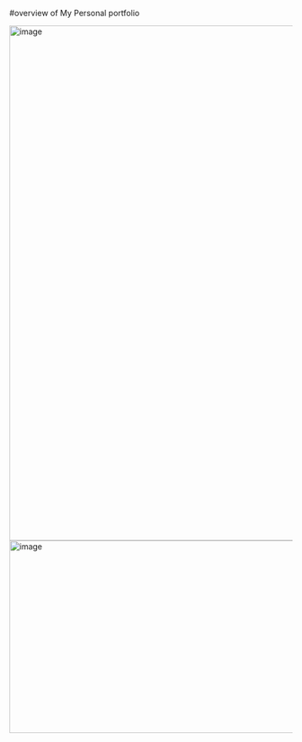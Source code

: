 #overview of My Personal portfolio

<img width="1893" height="915" alt="image" src="https://github.com/user-attachments/assets/212a9612-1dd4-4667-b434-2f4027256635" />

<img width="1906" height="342" alt="image" src="https://github.com/user-attachments/assets/3a274bf7-8ee7-40a1-9803-db460133df02" />


